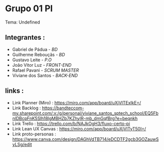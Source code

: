 # Grupo 01 PI

Tema: Undefined

## Integrantes : 

* Gabriel de Pádua - *BD*
* Guilherme Rebouçãs - *BD*
* Gustavo Leite - *P.O*
* João Vitor Luz - *FRONT-END*
* Rafael Pavani - *SCRUM MASTER*
* Viviane dos Santos - *BACK-END*

## links :

* Link Planner (Miro) : https://miro.com/app/board/uXjVITExIkE=/
* Link Backlog :
https://bandteccom-my.sharepoint.com/:x:/g/personal/viviane_santos_sptech_school/EQ5FbnlDBcpFnK5Slh18lgMBHZb7KZhylR-mb_dmGqfBrg?e=beqnkh
* Link Trello :
https://trello.com/b/NAJkOgH3/fluxo-certo-pi
* Link Lean UX Canvas :
https://miro.com/app/board/uXjVITyT50I=/
* Link proto-personas :
https://www.canva.com/design/DAGhVdTB714/eDCDTF2gcb3GOZauwSyLSg/edit

